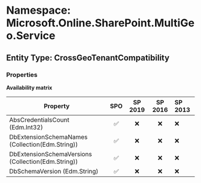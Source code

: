 # Namespace: Microsoft.Online.SharePoint.MultiGeo.Service

## Entity Type: CrossGeoTenantCompatibility

### Properties

**Availability matrix**

Property | SPO | SP 2019 | SP 2016 | SP 2013
----------|:---:|:-------:|:-------:|:-------
AbsCredentialsCount (Edm.Int32) | ✅ | ❌ | ❌ | ❌
DbExtensionSchemaNames (Collection(Edm.String)) | ✅ | ❌ | ❌ | ❌
DbExtensionSchemaVersions (Collection(Edm.String)) | ✅ | ❌ | ❌ | ❌
DbSchemaVersion (Edm.String) | ✅ | ❌ | ❌ | ❌